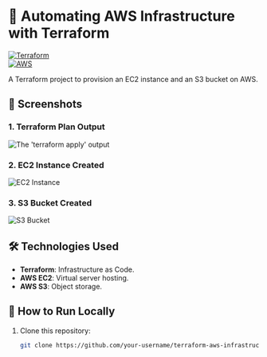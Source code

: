 # 🚀 Automating AWS Infrastructure with Terraform  

[![Terraform](https://img.shields.io/badge/Terraform-7B42BC?style=for-the-badge&logo=terraform&logoColor=white)](https://www.terraform.io)  
[![AWS](https://img.shields.io/badge/AWS-FF9900?style=for-the-badge&logo=amazonaws&logoColor=white)](https://aws.amazon.com)  

A Terraform project to provision an EC2 instance and an S3 bucket on AWS.  

## 📸 Screenshots  
### 1. Terraform Plan Output  
![The 'terraform apply' output](./screenshots/terraform-plan.png)  

### 2. EC2 Instance Created  
![EC2 Instance](./screenshots/ec2-instance.png)  

### 3. S3 Bucket Created  
![S3 Bucket](./screenshots/s3-bucket.png)  

## 🛠️ Technologies Used  
- **Terraform**: Infrastructure as Code.  
- **AWS EC2**: Virtual server hosting.  
- **AWS S3**: Object storage.  

## 🔧 How to Run Locally  
1. Clone this repository:  
   ```bash  
   git clone https://github.com/your-username/terraform-aws-infrastructure.git  
